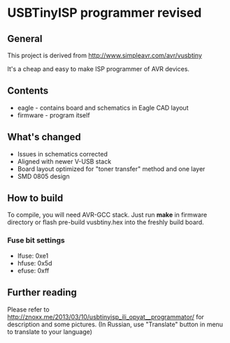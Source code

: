 # USBTinyISP programmer revised

## General

This project is derived from http://www.simpleavr.com/avr/vusbtiny

It's a cheap and easy to make ISP programmer of AVR devices.

## Contents

* eagle - contains board and schematics in Eagle CAD layout
* firmware - program itself

## What's changed

* Issues in schematics corrected
* Aligned with newer V-USB stack
* Board layout optimized for "toner transfer" method and one layer
* SMD 0805 design

## How to build

To compile, you will need AVR-GCC stack. Just run **make** in firmware directory or flash pre-build vusbtiny.hex into the freshly build board.

### Fuse bit settings

* lfuse: 0xe1
* hfuse: 0x5d
* efuse: 0xff

## Further reading

Please refer to http://znoxx.me/2013/03/10/usbtinyisp_ili_opyat__programmator/ for description and some pictures. (In Russian, use "Translate"
 button in menu to translate to your language)
